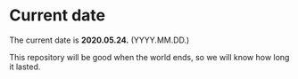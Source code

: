 # Current date

The current date is **2020.05.24.** (YYYY.MM.DD.)

This repository will be good when the world ends, so we will know how long it lasted.